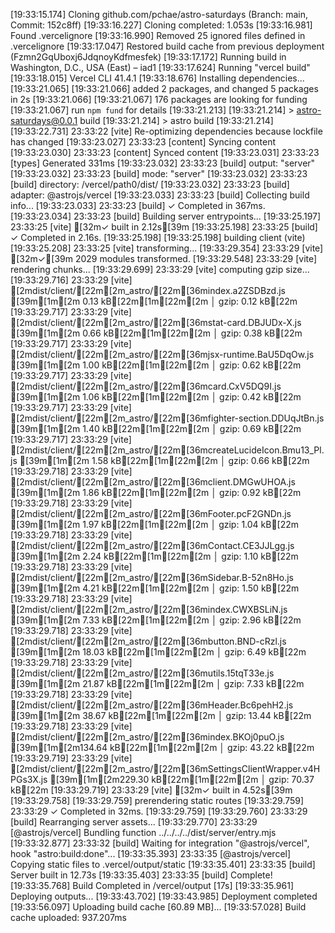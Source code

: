 [19:33:15.174] Cloning github.com/pchae/astro-saturdays (Branch: main, Commit: 152c8ff)
[19:33:16.227] Cloning completed: 1.053s
[19:33:16.981] Found .vercelignore
[19:33:16.990] Removed 25 ignored files defined in .vercelignore
[19:33:17.047] Restored build cache from previous deployment (Fzmn2GqUboxj6JdqnoyKdfmesfek)
[19:33:17.172] Running build in Washington, D.C., USA (East) – iad1
[19:33:17.624] Running "vercel build"
[19:33:18.015] Vercel CLI 41.4.1
[19:33:18.676] Installing dependencies...
[19:33:21.065] 
[19:33:21.066] added 2 packages, and changed 5 packages in 2s
[19:33:21.066] 
[19:33:21.067] 176 packages are looking for funding
[19:33:21.067]   run `npm fund` for details
[19:33:21.213] 
[19:33:21.214] > astro-saturdays@0.0.1 build
[19:33:21.214] > astro build
[19:33:21.214] 
[19:33:22.731] 23:33:22 [vite] Re-optimizing dependencies because lockfile has changed
[19:33:23.027] 23:33:23 [content] Syncing content
[19:33:23.030] 23:33:23 [content] Synced content
[19:33:23.031] 23:33:23 [types] Generated 331ms
[19:33:23.032] 23:33:23 [build] output: "server"
[19:33:23.032] 23:33:23 [build] mode: "server"
[19:33:23.032] 23:33:23 [build] directory: /vercel/path0/dist/
[19:33:23.032] 23:33:23 [build] adapter: @astrojs/vercel
[19:33:23.033] 23:33:23 [build] Collecting build info...
[19:33:23.033] 23:33:23 [build] ✓ Completed in 367ms.
[19:33:23.034] 23:33:23 [build] Building server entrypoints...
[19:33:25.197] 23:33:25 [vite] [32m✓ built in 2.12s[39m
[19:33:25.198] 23:33:25 [build] ✓ Completed in 2.16s.
[19:33:25.198] 
[19:33:25.198]  building client (vite) 
[19:33:25.208] 23:33:25 [vite] transforming...
[19:33:29.354] 23:33:29 [vite] [32m✓[39m 2029 modules transformed.
[19:33:29.548] 23:33:29 [vite] rendering chunks...
[19:33:29.699] 23:33:29 [vite] computing gzip size...
[19:33:29.716] 23:33:29 [vite] [2mdist/client/[22m[2m_astro/[22m[36mindex.a2ZSDBzd.js                  [39m[1m[2m  0.13 kB[22m[1m[22m[2m │ gzip:  0.12 kB[22m
[19:33:29.717] 23:33:29 [vite] [2mdist/client/[22m[2m_astro/[22m[36mstat-card.DBJUDx-X.js              [39m[1m[2m  0.66 kB[22m[1m[22m[2m │ gzip:  0.38 kB[22m
[19:33:29.717] 23:33:29 [vite] [2mdist/client/[22m[2m_astro/[22m[36mjsx-runtime.BaU5DqOw.js            [39m[1m[2m  1.00 kB[22m[1m[22m[2m │ gzip:  0.62 kB[22m
[19:33:29.717] 23:33:29 [vite] [2mdist/client/[22m[2m_astro/[22m[36mcard.CxV5DQ9I.js                   [39m[1m[2m  1.06 kB[22m[1m[22m[2m │ gzip:  0.42 kB[22m
[19:33:29.717] 23:33:29 [vite] [2mdist/client/[22m[2m_astro/[22m[36mfighter-section.DDUqJtBn.js        [39m[1m[2m  1.40 kB[22m[1m[22m[2m │ gzip:  0.69 kB[22m
[19:33:29.717] 23:33:29 [vite] [2mdist/client/[22m[2m_astro/[22m[36mcreateLucideIcon.Bmu13_Pl.js       [39m[1m[2m  1.58 kB[22m[1m[22m[2m │ gzip:  0.66 kB[22m
[19:33:29.718] 23:33:29 [vite] [2mdist/client/[22m[2m_astro/[22m[36mclient.DMGwUHOA.js                 [39m[1m[2m  1.86 kB[22m[1m[22m[2m │ gzip:  0.92 kB[22m
[19:33:29.718] 23:33:29 [vite] [2mdist/client/[22m[2m_astro/[22m[36mFooter.pcF2GNDn.js                 [39m[1m[2m  1.97 kB[22m[1m[22m[2m │ gzip:  1.04 kB[22m
[19:33:29.718] 23:33:29 [vite] [2mdist/client/[22m[2m_astro/[22m[36mContact.CE3JJLgg.js                [39m[1m[2m  2.24 kB[22m[1m[22m[2m │ gzip:  1.10 kB[22m
[19:33:29.718] 23:33:29 [vite] [2mdist/client/[22m[2m_astro/[22m[36mSidebar.B-52n8Ho.js                [39m[1m[2m  4.21 kB[22m[1m[22m[2m │ gzip:  1.50 kB[22m
[19:33:29.718] 23:33:29 [vite] [2mdist/client/[22m[2m_astro/[22m[36mindex.CWXBSLiN.js                  [39m[1m[2m  7.33 kB[22m[1m[22m[2m │ gzip:  2.96 kB[22m
[19:33:29.718] 23:33:29 [vite] [2mdist/client/[22m[2m_astro/[22m[36mbutton.BND-cRzl.js                 [39m[1m[2m 18.03 kB[22m[1m[22m[2m │ gzip:  6.49 kB[22m
[19:33:29.718] 23:33:29 [vite] [2mdist/client/[22m[2m_astro/[22m[36mutils.15tqT33e.js                  [39m[1m[2m 21.87 kB[22m[1m[22m[2m │ gzip:  7.33 kB[22m
[19:33:29.718] 23:33:29 [vite] [2mdist/client/[22m[2m_astro/[22m[36mHeader.Bc6pehH2.js                 [39m[1m[2m 38.67 kB[22m[1m[22m[2m │ gzip: 13.44 kB[22m
[19:33:29.718] 23:33:29 [vite] [2mdist/client/[22m[2m_astro/[22m[36mindex.BKOj0puO.js                  [39m[1m[2m134.64 kB[22m[1m[22m[2m │ gzip: 43.22 kB[22m
[19:33:29.719] 23:33:29 [vite] [2mdist/client/[22m[2m_astro/[22m[36mSettingsClientWrapper.v4HPGs3X.js  [39m[1m[2m229.30 kB[22m[1m[22m[2m │ gzip: 70.37 kB[22m
[19:33:29.719] 23:33:29 [vite] [32m✓ built in 4.52s[39m
[19:33:29.758] 
[19:33:29.759]  prerendering static routes 
[19:33:29.759] 23:33:29 ✓ Completed in 32ms.
[19:33:29.759] 
[19:33:29.760] 23:33:29 [build] Rearranging server assets...
[19:33:29.770] 23:33:29 [@astrojs/vercel] Bundling function ../../../../dist/server/entry.mjs
[19:33:32.877] 23:33:32 [build] Waiting for integration "@astrojs/vercel", hook "astro:build:done"...
[19:33:35.393] 23:33:35 [@astrojs/vercel] Copying static files to .vercel/output/static
[19:33:35.401] 23:33:35 [build] Server built in 12.73s
[19:33:35.403] 23:33:35 [build] Complete!
[19:33:35.768] Build Completed in /vercel/output [17s]
[19:33:35.961] Deploying outputs...
[19:33:43.702] 
[19:33:43.985] Deployment completed
[19:33:56.097] Uploading build cache [60.89 MB]...
[19:33:57.028] Build cache uploaded: 937.207ms